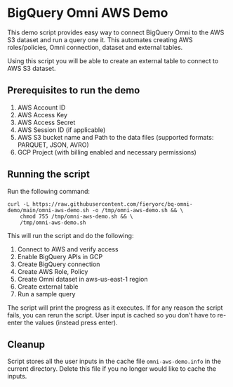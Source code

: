 # BigQuery Omni AWS Demo
This demo script provides easy way to connect BigQuery Omni to the
AWS S3 dataset and run a query one it. This automates creating AWS roles/policies, 
Omni connection, dataset and external tables.

Using this script you will be able to create an external table to connect to AWS S3 dataset.

## Prerequisites to run the demo
1. AWS Account ID
2. AWS Access Key
3. AWS Access Secret
4. AWS Session ID (if applicable)
5. AWS S3 bucket name and Path to the data files (supported formats: PARQUET, JSON, AVRO)
6. GCP Project (with billing enabled and necessary permissions)


## Running the script
Run the following command:

```
curl -L https://raw.githubusercontent.com/fieryorc/bq-omni-demo/main/omni-aws-demo.sh -o /tmp/omni-aws-demo.sh && \
    chmod 755 /tmp/omni-aws-demo.sh && \
    /tmp/omni-aws-demo.sh
```

This will run the script and do the following:

1. Connect to AWS and verify access
2. Enable BigQuery APIs in GCP
3. Create BigQuery connection
4. Create AWS Role, Policy
5. Create Omni dataset in aws-us-east-1 region
6. Create external table
7. Run a sample query

The script will print the progress as it executes. If for any reason the script fails, you can
rerun the script. User input is cached so you don't have to re-enter the values (instead press enter).

## Cleanup
Script stores all the user inputs in the cache file `omni-aws-demo.info` in the current directory.
Delete this file if you no longer would like to cache the inputs.